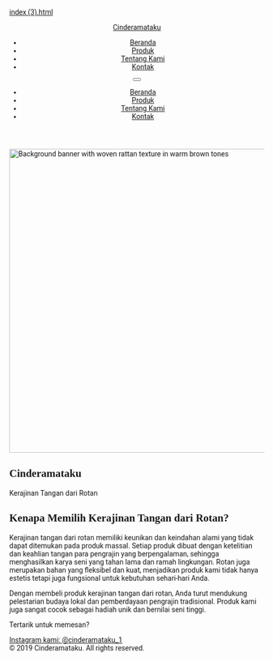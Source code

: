 [index (3).html](https://github.com/user-attachments/files/22021880/index.3.html)
<html class="scroll-smooth" lang="id">
 <head>
  <meta charset="utf-8"/>
  <meta content="width=device-width, initial-scale=1" name="viewport"/>
  <title>
   Cinderamataku - Kerajinan Tangan dari Rotan
  </title>
  <script src="https://cdn.tailwindcss.com">
  </script>
  <link href="https://fonts.googleapis.com/css2?family=Playfair+Display:wght@700&amp;family=Roboto&amp;display=swap" rel="stylesheet"/>
  <link href="https://cdnjs.cloudflare.com/ajax/libs/font-awesome/5.15.3/css/all.min.css" rel="stylesheet"/>
  <style>
   body {
      font-family: "Roboto", sans-serif;
    }
    h1,
    h2,
    h3,
    h4,
    h5,
    h6 {
      font-family: "Playfair Display", serif;
    }
  </style>
 </head>
 <body class="bg-gradient-to-b from-yellow-100 via-yellow-50 to-yellow-100 min-h-screen flex flex-col">
  <header class="bg-yellow-900 text-yellow-50 shadow-md">
   <nav class="container mx-auto flex items-center justify-between p-4">
    <a class="text-2xl font-playfair font-bold tracking-wide" href="https://cinderamataku.com">
     Cinderamataku
    </a>
    <ul class="hidden md:flex space-x-8 text-yellow-200 font-semibold">
     <li>
      <a class="hover:text-yellow-400 transition" href="https://cinderamataku.com">
       Beranda
      </a>
     </li>
     <li>
      <a class="hover:text-yellow-400 transition" href="https://cinderamataku.com/produk">
       Produk
      </a>
     </li>
     <li>
      <a class="hover:text-yellow-400 transition" href="https://cinderamataku.com/tentang-kami">
       Tentang Kami
      </a>
     </li>
     <li>
      <a class="hover:text-yellow-400 transition" href="https://cinderamataku.com/kontak">
       Kontak
      </a>
     </li>
    </ul>
    <button class="md:hidden text-yellow-200 focus:outline-none" id="menu-btn">
     <i class="fas fa-bars fa-lg">
     </i>
    </button>
   </nav>
   <div class="hidden md:hidden bg-yellow-800" id="mobile-menu">
    <ul class="flex flex-col p-4 space-y-3 text-yellow-100 font-semibold">
     <li>
      <a class="hover:text-yellow-400 transition" href="https://cinderamataku.com">
       Beranda
      </a>
     </li>
     <li>
      <a class="hover:text-yellow-400 transition" href="https://cinderamataku.com/produk">
       Produk
      </a>
     </li>
     <li>
      <a class="hover:text-yellow-400 transition" href="https://cinderamataku.com/tentang-kami">
       Tentang Kami
      </a>
     </li>
     <li>
      <a class="hover:text-yellow-400 transition" href="https://cinderamataku.com/kontak">
       Kontak
      </a>
     </li>
    </ul>
   </div>
  </header>
  <main class="flex-grow">
   <section class="relative bg-yellow-200">
    <img alt="Background banner with woven rattan texture in warm brown tones" class="w-full h-60 sm:h-96 object-cover" height="600" src="https://storage.googleapis.com/a1aa/image/18389dc1-2237-45b8-6a11-b50bfc60b082.jpg" width="1920"/>
    <div class="absolute inset-0 bg-yellow-900 bg-opacity-70 flex flex-col justify-center items-center text-center px-4">
     <h1 class="text-4xl sm:text-6xl font-playfair font-bold text-yellow-100 drop-shadow-lg">
      Cinderamataku
     </h1>
     <p class="mt-4 text-xl sm:text-3xl text-yellow-200 font-semibold drop-shadow-md">
      Kerajinan Tangan dari Rotan
     </p>
    </div>
   </section>
   <section class="container mx-auto px-6 py-12 max-w-4xl text-yellow-900" id="kenapa-rotan">
    <h2 class="text-3xl font-playfair font-bold mb-6 text-center">
     Kenapa Memilih Kerajinan Tangan dari Rotan?
    </h2>
    <p class="text-lg leading-relaxed mb-6 text-justify">
     Kerajinan tangan dari rotan memiliki keunikan dan keindahan alami yang
        tidak dapat ditemukan pada produk massal. Setiap produk dibuat dengan
        ketelitian dan keahlian tangan para pengrajin yang berpengalaman,
        sehingga menghasilkan karya seni yang tahan lama dan ramah lingkungan.
        Rotan juga merupakan bahan yang fleksibel dan kuat, menjadikan produk
        kami tidak hanya estetis tetapi juga fungsional untuk kebutuhan
        sehari-hari Anda.
    </p>
    <p class="text-lg leading-relaxed mb-6 text-justify">
     Dengan membeli produk kerajinan tangan dari rotan, Anda turut mendukung
        pelestarian budaya lokal dan pemberdayaan pengrajin tradisional. Produk
        kami juga sangat cocok sebagai hadiah unik dan bernilai seni tinggi.
    </p>
    <div class="text-center">
     <p class="text-xl font-semibold mb-2">
      Tertarik untuk memesan?
     </p>
     <a class="inline-flex items-center px-6 py-3 bg-yellow-700 hover:bg-yellow-800 text-yellow-100 font-semibold rounded shadow transition" href="https://instagram.com/cinderamataku_1" rel="noopener noreferrer" target="_blank">
      <i class="fab fa-instagram mr-3 text-2xl">
      </i>
      Instagram kami:
          @cinderamataku_1
     </a>
    </div>
   </section>
  </main>
  <footer class="bg-yellow-900 text-yellow-200 text-center py-4 text-sm select-none">
   © 2019 Cinderamataku. All rights reserved.
  </footer>
  <script>
   const menuBtn = document.getElementById("menu-btn");
    const mobileMenu = document.getElementById("mobile-menu");

    menuBtn.addEventListener("click", () => {
      mobileMenu.classList.toggle("hidden");
    });
  </script>
 </body>
</html>
